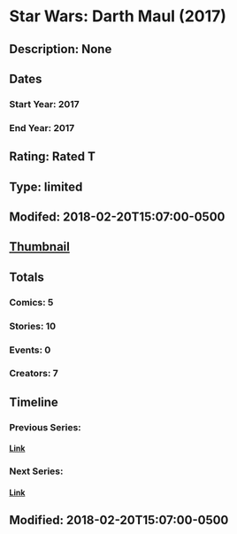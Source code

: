 # Star Wars: Darth Maul (2017)
## Description: None
## Dates
### Start Year: 2017
### End Year: 2017
## Rating: Rated T
## Type: limited
## Modifed: 2018-02-20T15:07:00-0500
## [Thumbnail](http://i.annihil.us/u/prod/marvel/i/mg/f/e0/5a8c7fcf77ea2.jpg)
## Totals
### Comics: 5
### Stories: 10
### Events: 0
### Creators: 7
## Timeline
### Previous Series: 
#### [Link]()
### Next Series: 
#### [Link]()
## Modified: 2018-02-20T15:07:00-0500